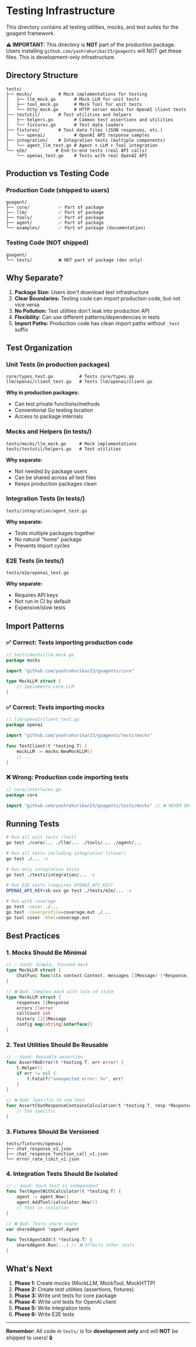 # Testing Infrastructure

This directory contains all testing utilities, mocks, and test suites for the goagent framework.

**⚠️ IMPORTANT:** This directory is **NOT** part of the production package. Users installing `github.com/yashrahurikar23/goagents` will NOT get these files. This is development-only infrastructure.

## Directory Structure

```
tests/
├── mocks/          # Mock implementations for testing
│   ├── llm_mock.go       # Mock LLM for unit tests
│   ├── tool_mock.go      # Mock Tool for unit tests
│   └── http_mock.go      # HTTP server mocks for OpenAI client tests
├── testutil/       # Test utilities and helpers
│   ├── helpers.go        # Common test assertions and utilities
│   └── fixtures.go       # Test data loaders
├── fixtures/       # Test data files (JSON responses, etc.)
│   └── openai/           # OpenAI API response samples
├── integration/    # Integration tests (multiple components)
│   └── agent_llm_test.go # Agent + LLM + Tool integration
└── e2e/           # End-to-end tests (real API calls)
    └── openai_test.go    # Tests with real OpenAI API
```

## Production vs Testing Code

### Production Code (shipped to users)
```
goagent/
├── core/           ✅ Part of package
├── llm/            ✅ Part of package
├── tools/          ✅ Part of package
├── agent/          ✅ Part of package
└── examples/       ✅ Part of package (documentation)
```

### Testing Code (NOT shipped)
```
goagent/
└── tests/          ❌ NOT part of package (dev only)
```

## Why Separate?

1. **Package Size:** Users don't download test infrastructure
2. **Clear Boundaries:** Testing code can import production code, but not vice versa
3. **No Pollution:** Test utilities don't leak into production API
4. **Flexibility:** Can use different patterns/dependencies in tests
5. **Import Paths:** Production code has clean import paths without `_test` suffix

## Test Organization

### Unit Tests (in production packages)
```
core/types_test.go          # Tests core/types.go
llm/openai/client_test.go   # Tests llm/openai/client.go
```

**Why in production packages:**
- Can test private functions/methods
- Conventional Go testing location
- Access to package internals

### Mocks and Helpers (in tests/)
```
tests/mocks/llm_mock.go     # Mock implementations
tests/testutil/helpers.go   # Test utilities
```

**Why separate:**
- Not needed by package users
- Can be shared across all test files
- Keeps production packages clean

### Integration Tests (in tests/)
```
tests/integration/agent_test.go
```

**Why separate:**
- Tests multiple packages together
- No natural "home" package
- Prevents import cycles

### E2E Tests (in tests/)
```
tests/e2e/openai_test.go
```

**Why separate:**
- Requires API keys
- Not run in CI by default
- Expensive/slow tests

## Import Patterns

### ✅ Correct: Tests importing production code
```go
// tests/mocks/llm_mock.go
package mocks

import "github.com/yashrahurikar23/goagents/core"

type MockLLM struct {
    // Implements core.LLM
}
```

### ✅ Correct: Tests importing mocks
```go
// llm/openai/client_test.go
package openai

import "github.com/yashrahurikar23/goagents/tests/mocks"

func TestClient(t *testing.T) {
    mockLLM := mocks.NewMockLLM()
    // ...
}
```

### ❌ Wrong: Production code importing tests
```go
// core/interfaces.go
package core

import "github.com/yashrahurikar23/goagents/tests/mocks" // ❌ NEVER DO THIS
```

## Running Tests

```bash
# Run all unit tests (fast)
go test ./core/... ./llm/... ./tools/... ./agent/...

# Run all tests including integration (slower)
go test ./... -v

# Run only integration tests
go test ./tests/integration/... -v

# Run E2E tests (requires OPENAI_API_KEY)
OPENAI_API_KEY=sk-xxx go test ./tests/e2e/... -v

# Run with coverage
go test -cover ./...
go test -coverprofile=coverage.out ./...
go tool cover -html=coverage.out
```

## Best Practices

### 1. Mocks Should Be Minimal
```go
// ✅ Good: Simple, focused mock
type MockLLM struct {
    ChatFunc func(ctx context.Context, messages []Message) (*Response, error)
}

// ❌ Bad: Complex mock with lots of state
type MockLLM struct {
    responses []Response
    errors []error
    callCount int
    history [][]Message
    config map[string]interface{}
}
```

### 2. Test Utilities Should Be Reusable
```go
// ✅ Good: Reusable assertion
func AssertNoError(t *testing.T, err error) {
    t.Helper()
    if err != nil {
        t.Fatalf("unexpected error: %v", err)
    }
}

// ❌ Bad: Specific to one test
func AssertChatResponseContainsCalculation(t *testing.T, resp *Response) {
    // Too specific
}
```

### 3. Fixtures Should Be Versioned
```
tests/fixtures/openai/
├── chat_response_v1.json
├── chat_response_function_call_v1.json
└── error_rate_limit_v1.json
```

### 4. Integration Tests Should Be Isolated
```go
// ✅ Good: Each test is independent
func TestAgentWithCalculator(t *testing.T) {
    agent := agent.New()
    agent.AddTool(calculator.New())
    // Test in isolation
}

// ❌ Bad: Tests share state
var sharedAgent *agent.Agent

func TestAgentAdd(t *testing.T) {
    sharedAgent.Run(...) // ❌ Affects other tests
}
```

## What's Next

1. **Phase 1:** Create mocks (MockLLM, MockTool, MockHTTP)
2. **Phase 2:** Create test utilities (assertions, fixtures)
3. **Phase 3:** Write unit tests for core package
4. **Phase 4:** Write unit tests for OpenAI client
5. **Phase 5:** Write integration tests
6. **Phase 6:** Write E2E tests

---

**Remember:** All code in `tests/` is for **development only** and will **NOT** be shipped to users! 🔒
